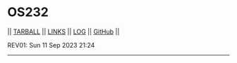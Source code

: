 # OS232
|| [TARBALL](https://os.vlsm.org/Log/RafliMahesa.tar.bz2.txt) || [LINKS](https://raflimahesa.github.io/os232/LINKS/) || [LOG](https://github.com/RafliMahesa/os232/blob/master/TXT/mylog.txt) || [GitHub](https://github.com/RafliMahesa/os232) ||

REV01: Sun 11 Sep 2023 21:24
<br>
<hr>
